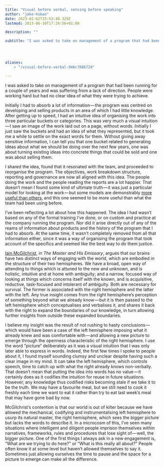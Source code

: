 ```yaml
---
title: "Visual before verbal, sensing before speaking"
author: "jake-hoban"
date: 2023-02-02T15:53:40.329Z
lastmod: 2023-06-10T17:28:56+01:00

description: ""

subtitle: "I was asked to take on management of a program that had been running for a couple of years and was suffering from a lack of direction…"




aliases:
    - "/visual-before-verbal-946c7886720"

---
```


I was asked to take on management of a program that had been running for a couple of years and was suffering from a lack of direction. People were working hard but had no clear idea of what they were trying to achieve.

Initially I had to absorb a lot of information — the program was centred on developing and selling products in an area of which I had little knowledge. After getting up to speed, I had an intuitive idea of organising the work into three particular buckets or categories. This was very much a visual intuition — I saw an image of the work laid out on a page, without words. Initially I just saw the buckets and had an idea of what they represented, but it took me a while to settle on the exact words for them. Without giving away sensitive information, I can tell you that one bucket related to generating ideas about what we should be doing over the next few years, one was about turning existing ideas into concrete things that could be sold and one was about selling them.

I shared the idea, found that it resonated with the team, and proceeded to reorganise the program. The objectives, work breakdown structure, reporting and governance are now all aligned with this idea. The people doing the work and the people reading the reports are a lot happier. That doesn’t mean I found some kind of ultimate truth — it was just a particular model for looking at the work — but some models are demonstrably [more useful than others](https://en.wikipedia.org/wiki/All_models_are_wrong), and this one seemed to be more useful than what the team had been using before.

I’ve been reflecting a lot about how this happened. The idea I had wasn’t based on any of the formal training I’ve done, or on custom and practice at the company running the program. Nor did it arise directly out of any of the reams of information about products and the history of the program that I had to absorb. At the same time, it wasn’t completely removed from all that information either, since it was a way of organising the program that took account of the specifics and seemed like the best way to do them justice.

[Iain McGilchrist](https://channelmcgilchrist.com/), in _The Master and His Emissary_, argues that our brains have two distinct ways of engaging with the world, which are embodied in the structure of their two hemispheres. We have a broad, open way of attending to things which is attuned to the new and unknown, and is holistic, intuitive and at home with ambiguity; and a narrow, focused way of looking at things which concerns itself with the known, and is acquisitive, reductive, task-focused and intolerant of ambiguity. Both are necessary for survival. The former is associated with the right hemisphere and the latter with the left. Any true insight comes from the right hemisphere’s perception of something beyond what we already know — but it is then passed to the left hemisphere which conceptualises and verbalises it, and shares it back with the right to expand the boundaries of our knowledge, in turn allowing further insights from outside these expanded boundaries.

I believe my insight was the result of not rushing to hasty conclusions — which would have been a case of the left hemisphere imposing what it already knew and was comfortable with — and allowing a new picture to emerge through the openness characteristic of the right hemisphere. I use the word “picture” deliberately as it was a visual intuition that I was only later able to express in words. Indeed, the first few times I spoke to people about it, I found myself sounding clumsy and unclear despite having such a clear image in my mind. It can take the left hemisphere, which controls speech, time to catch up with what the right already knows non-verbally. That doesn’t mean that putting the idea into words has no value — it certainly does as it codifies the intuition for reuse in future situations. However, any knowledge thus codified risks becoming stale if we take it to be the truth. We may have a favourite meal, but we still need to cook it freshly each time we want to eat it rather than try to eat last week’s meal that may have gone bad by now.

McGilchrist’s contention is that our world is out of kilter because we have allowed the mechanical, codifying and instrumentalising left hemisphere to usurp its natural master, the right hemisphere, which sees the bigger picture but lacks the words to describe it. In a microcosm of this, I’ve seen many situations where intelligent and diligent people imprison themselves within narratives, frameworks, rules and procedures that lose sight of — well, the bigger picture. One of the first things I always ask in a new engagement is, “What are we trying to do here?” or “What is this really all about?” People often know it at some level but haven’t allowed themselves to say it. Sometimes just allowing ourselves the time to pause and the space for a picture to emerge can make all the difference.

